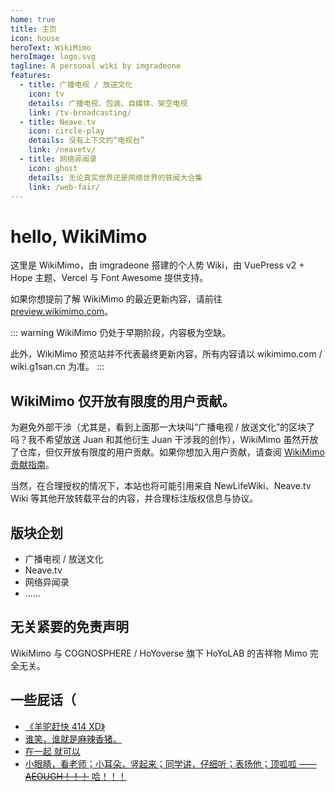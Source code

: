 ```yaml
---
home: true
title: 主页
icon: house
heroText: WikiMimo
heroImage: logo.svg
tagline: A personal wiki by imgradeone
features:
  - title: 广播电视 / 放送文化
    icon: tv
    details: 广播电视、包装、自媒体、架空电视
    link: /tv-broadcasting/
  - title: Neave.tv
    icon: circle-play
    details: 没有上下文的“电视台”
    link: /neavetv/
  - title: 网络异闻录
    icon: ghost
    details: 无论真实世界还是网络世界的轶闻大合集
    link: /web-fair/
---
```


# hello, WikiMimo

这里是 WikiMimo，由 imgradeone 搭建的个人势 Wiki，由 VuePress v2 + Hope 主题、Vercel 与 Font Awesome 提供支持。

如果你想提前了解 WikiMimo 的最近更新内容，请前往 [preview.wikimimo.com](https://preview.wikimimo.com)。

::: warning
WikiMimo 仍处于早期阶段，内容极为空缺。

此外，WikiMimo 预览站并不代表最终更新内容，所有内容请以 wikimimo.com / wiki.g1san.cn 为准。
:::

## WikiMimo 仅开放有限度的用户贡献。
为避免外部干涉（尤其是，看到上面那一大块叫“广播电视 / 放送文化”的区块了吗？我不希望放送 Juan 和其他衍生 Juan 干涉我的创作），WikiMimo 虽然开放了仓库，但仅开放有限度的用户贡献。如果你想加入用户贡献，请查阅 [WikiMimo 贡献指南](/about/contributing.md)。

当然，在合理授权的情况下，本站也将可能引用来自 NewLifeWiki、Neave.tv Wiki 等其他开放转载平台的内容，并合理标注版权信息与协议。

## 版块企划

- 广播电视 / 放送文化
- Neave.tv
- 网络异闻录
- ……

## 无关紧要的免责声明

WikiMimo 与 COGNOSPHERE / HoYoverse 旗下 HoYoLAB 的吉祥物 Mimo 完全无关。

## 一些屁话（

- [《羊驼赶快 414 XD》](/web-fair/event/)
- [谁笑，谁就是麻辣香猪。](/neavetv/mucaojun.md)
- [在一起 就可以](/web-fair/memes/huawei-together.md)
- [小眼睛，看老师；小耳朵，竖起来；同学讲，仔细听；表扬他；顶呱呱 —— ~~AEOUGH！！！~~ 哈！！！](/tv-broadcasting/program/yinianji.md)
